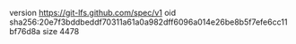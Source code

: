 version https://git-lfs.github.com/spec/v1
oid sha256:20e7f3bddbeddf70311a61a0a982dff6096a014e26be8b5f7efe6cc11bf76d8a
size 4478
